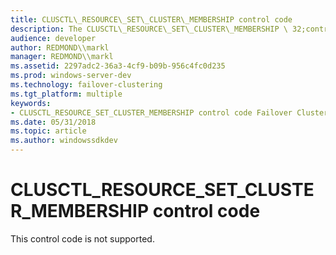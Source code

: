```yaml
---
title: CLUSCTL\_RESOURCE\_SET\_CLUSTER\_MEMBERSHIP control code
description: The CLUSCTL\_RESOURCE\_SET\_CLUSTER\_MEMBERSHIP \ 32;control code is reserved for internal use only.
audience: developer
author: REDMOND\\markl
manager: REDMOND\\markl
ms.assetid: 2297adc2-36a3-4cf9-b09b-956c4fc0d235
ms.prod: windows-server-dev
ms.technology: failover-clustering
ms.tgt_platform: multiple
keywords:
- CLUSCTL_RESOURCE_SET_CLUSTER_MEMBERSHIP control code Failover Cluster
ms.date: 05/31/2018
ms.topic: article
ms.author: windowssdkdev
---
```


# CLUSCTL\_RESOURCE\_SET\_CLUSTER\_MEMBERSHIP control code

This control code is not supported.

 

 




